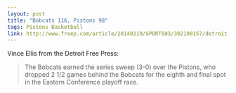 ```yaml
---
layout: post
title: "Bobcats 116, Pistons 98"
tags: Pistons Basketball
link: http://www.freep.com/article/20140219/SPORTS03/302190157/detroit-pistons-charlotte-bobcats-game-thread
---
```


Vince Ellis from the Detroit Free Press:

> The Bobcats earned the series sweep (3-0) over the Pistons, who dropped 2 1/2 games behind the Bobcats for the eighth and final spot in the Eastern Conference playoff race.
